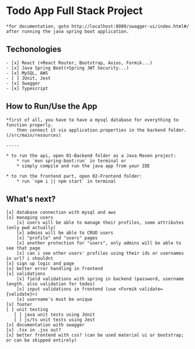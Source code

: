 # Todo App Full Stack Project 

    *for documentation, goto http://localhost:8080/swagger-ui/index.html#/ after running the java spring boot application.

## Techonologies
    - [x] React (+React Router, Bootstrap, Axios, Formik...) 
    - [x] Java Spring Boot(+Spring JWT Security...)
    - [x] MySQL, AWS
    - [ ] JUnit, Jest
    - [x] Swagger
    - [x] Typescript

## How to Run/Use the App
    *first of all, you have to have a mysql database for everything to function properly.
        then connect it via application.properties in the backend folder.(/src/main/resources)
    
    -----

    * to run the api, open 01-Backend folder as a Java Maven project:
        * run `mvn spring-boot:run` in terminal or
        * simply compile and run the java app from your IDE
    
    * to run the frontend part, open 02-Frontend folder:
        * run `npm i || npm start` in terminal

## What's next?
    [x] database connection with mysql and aws
    [x] managing users
        [x] users will be able to manage their profiles, some attributes (only pwd actually)
        [x] admins will be able to CRUD users
        [x] "profile" and "users" pages
        [x] another protection for "users", only admins will be able to see that page
        [x] can i see other users' profiles using their ids or usernames in url? i shouldnt
    [x] sign up logic and page
    [x] better error handling in frontend
    [x] validations
        [x] field validations with spring in backend (password, username length. also validation for todos)
        [x] input validations in frontend (use <Formik validate={validate}>)
        [x] username's must be unique
    [x] footer
    [ ] unit testing
       [ ] java unit tests using JUnit
       [ ] js/ts unit tests using Jest
    [x] documentation with swagger
    [x] .tsx in .jsx out?
    [x] better frontend with css? (can be used material ui or bootstrap; or can be skipped entirely)
